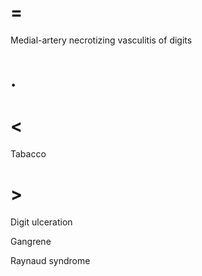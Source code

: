 # =

Medial-artery necrotizing vasculitis of digits

# .

# <

Tabacco

# >

Digit ulceration

Gangrene

Raynaud syndrome
